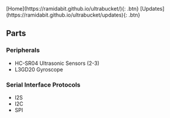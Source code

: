 <link rel="stylesheet" href="styles.css">
[Home](https://ramidabit.github.io/ultrabucket/){: .btn}
[Updates](https://ramidabit.github.io/ultrabucket/updates){: .btn}


## Parts

### Peripherals
- HC-SR04 Ultrasonic Sensors (2-3)
- L3GD20 Gyroscope

### Serial Interface Protocols
- I2S
- I2C
- SPI
